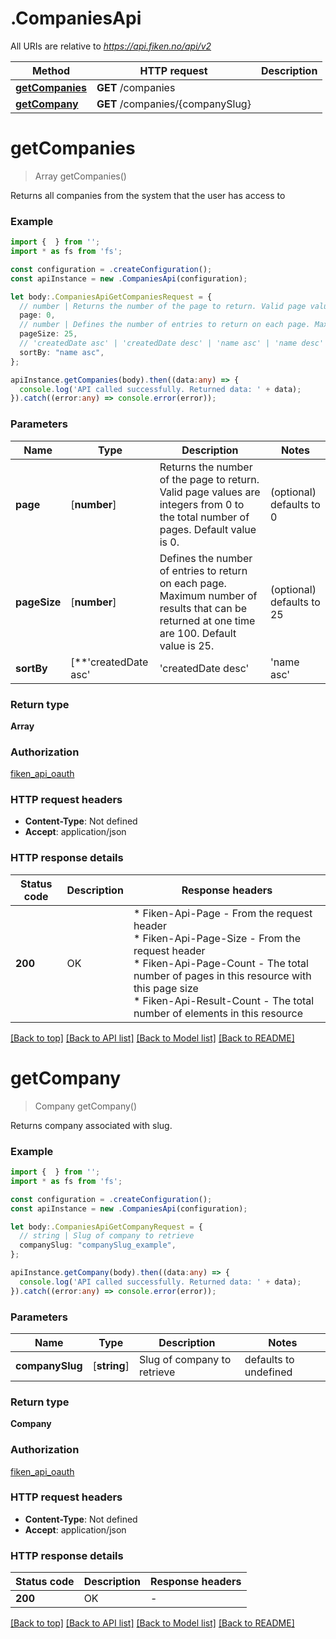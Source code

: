 # .CompaniesApi

All URIs are relative to *https://api.fiken.no/api/v2*

Method | HTTP request | Description
------------- | ------------- | -------------
[**getCompanies**](CompaniesApi.md#getCompanies) | **GET** /companies | 
[**getCompany**](CompaniesApi.md#getCompany) | **GET** /companies/{companySlug} | 


# **getCompanies**
> Array<Company> getCompanies()

Returns all companies from the system that the user has access to

### Example


```typescript
import {  } from '';
import * as fs from 'fs';

const configuration = .createConfiguration();
const apiInstance = new .CompaniesApi(configuration);

let body:.CompaniesApiGetCompaniesRequest = {
  // number | Returns the number of the page to return. Valid page values are integers from 0 to the total number of pages. Default value is 0.  (optional)
  page: 0,
  // number | Defines the number of entries to return on each page. Maximum number of results that can be returned at one time are 100. Default value is 25.  (optional)
  pageSize: 25,
  // 'createdDate asc' | 'createdDate desc' | 'name asc' | 'name desc' | 'organizationNumber asc' | 'organizationNumber desc' (optional)
  sortBy: "name asc",
};

apiInstance.getCompanies(body).then((data:any) => {
  console.log('API called successfully. Returned data: ' + data);
}).catch((error:any) => console.error(error));
```


### Parameters

Name | Type | Description  | Notes
------------- | ------------- | ------------- | -------------
 **page** | [**number**] | Returns the number of the page to return. Valid page values are integers from 0 to the total number of pages. Default value is 0.  | (optional) defaults to 0
 **pageSize** | [**number**] | Defines the number of entries to return on each page. Maximum number of results that can be returned at one time are 100. Default value is 25.  | (optional) defaults to 25
 **sortBy** | [**&#39;createdDate asc&#39; | &#39;createdDate desc&#39; | &#39;name asc&#39; | &#39;name desc&#39; | &#39;organizationNumber asc&#39; | &#39;organizationNumber desc&#39;**]**Array<&#39;createdDate asc&#39; &#124; &#39;createdDate desc&#39; &#124; &#39;name asc&#39; &#124; &#39;name desc&#39; &#124; &#39;organizationNumber asc&#39; &#124; &#39;organizationNumber desc&#39;>** |  | (optional) defaults to 'name asc'


### Return type

**Array<Company>**

### Authorization

[fiken_api_oauth](README.md#fiken_api_oauth)

### HTTP request headers

 - **Content-Type**: Not defined
 - **Accept**: application/json


### HTTP response details
| Status code | Description | Response headers |
|-------------|-------------|------------------|
**200** | OK |  * Fiken-Api-Page - From the request header <br>  * Fiken-Api-Page-Size - From the request header <br>  * Fiken-Api-Page-Count - The total number of pages in this resource with this page size <br>  * Fiken-Api-Result-Count - The total number of elements in this resource <br>  |

[[Back to top]](#) [[Back to API list]](README.md#documentation-for-api-endpoints) [[Back to Model list]](README.md#documentation-for-models) [[Back to README]](README.md)

# **getCompany**
> Company getCompany()

Returns company associated with slug.

### Example


```typescript
import {  } from '';
import * as fs from 'fs';

const configuration = .createConfiguration();
const apiInstance = new .CompaniesApi(configuration);

let body:.CompaniesApiGetCompanyRequest = {
  // string | Slug of company to retrieve
  companySlug: "companySlug_example",
};

apiInstance.getCompany(body).then((data:any) => {
  console.log('API called successfully. Returned data: ' + data);
}).catch((error:any) => console.error(error));
```


### Parameters

Name | Type | Description  | Notes
------------- | ------------- | ------------- | -------------
 **companySlug** | [**string**] | Slug of company to retrieve | defaults to undefined


### Return type

**Company**

### Authorization

[fiken_api_oauth](README.md#fiken_api_oauth)

### HTTP request headers

 - **Content-Type**: Not defined
 - **Accept**: application/json


### HTTP response details
| Status code | Description | Response headers |
|-------------|-------------|------------------|
**200** | OK |  -  |

[[Back to top]](#) [[Back to API list]](README.md#documentation-for-api-endpoints) [[Back to Model list]](README.md#documentation-for-models) [[Back to README]](README.md)


